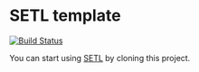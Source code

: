# SETL template

[![Build Status](https://travis-ci.com/qxzzxq/setl-template.svg?branch=master)](https://travis-ci.com/qxzzxq/setl-template)

You can start using [SETL](https://github.com/JCDecaux/setl) by cloning this project.